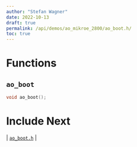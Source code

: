```yaml
---
author: "Stefan Wagner"
date: 2022-10-13
draft: true
permalink: /api/demos/ao_mikroe_2800/ao_boot.h/
toc: true
---
```


# Functions

## `ao_boot`

```c
void ao_boot();
```

# Include Next

| [`ao_boot.h`](../../src/ao_sys_xc32_pic32mz_efe/ao_boot.h.md) |

